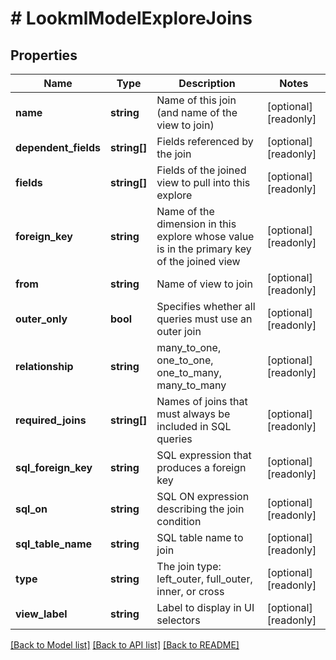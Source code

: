 # # LookmlModelExploreJoins

## Properties

Name | Type | Description | Notes
------------ | ------------- | ------------- | -------------
**name** | **string** | Name of this join (and name of the view to join) | [optional] [readonly]
**dependent_fields** | **string[]** | Fields referenced by the join | [optional] [readonly]
**fields** | **string[]** | Fields of the joined view to pull into this explore | [optional] [readonly]
**foreign_key** | **string** | Name of the dimension in this explore whose value is in the primary key of the joined view | [optional] [readonly]
**from** | **string** | Name of view to join | [optional] [readonly]
**outer_only** | **bool** | Specifies whether all queries must use an outer join | [optional] [readonly]
**relationship** | **string** | many_to_one, one_to_one, one_to_many, many_to_many | [optional] [readonly]
**required_joins** | **string[]** | Names of joins that must always be included in SQL queries | [optional] [readonly]
**sql_foreign_key** | **string** | SQL expression that produces a foreign key | [optional] [readonly]
**sql_on** | **string** | SQL ON expression describing the join condition | [optional] [readonly]
**sql_table_name** | **string** | SQL table name to join | [optional] [readonly]
**type** | **string** | The join type: left_outer, full_outer, inner, or cross | [optional] [readonly]
**view_label** | **string** | Label to display in UI selectors | [optional] [readonly]

[[Back to Model list]](../../README.md#models) [[Back to API list]](../../README.md#endpoints) [[Back to README]](../../README.md)
